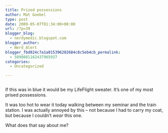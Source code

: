 ```yaml
---
title: Prized possessions
author: Mat Goebel
type: post
date: 2009-05-07T01:34:00+00:00
url: /?p=39
blogger_blog:
  - nerdymedic.blogspot.com
blogger_author:
  - Nerd_Alert
blogger_fbd824c7a1a015396202684c8c5eb4cb_permalink:
  - 5098081162437965937
categories:
  - Uncategorized

---
```

[<img class="aligncenter" src="http://wp.docker.localhost:8000/wp-content/uploads/2011/06/lfhp.jpg?w=150" alt="" border="0" />][1]

If this was in blue it would be my LifeFlight sweater. It&#8217;s one of my most prised possessions.

It was too hot to wear it today walking between my seminar and the train station. I was actually annoyed by this &#8211; not because I had to carry my coat, but because I couldn&#8217;t <span style="font-style:italic;">wear</span> this one.

What does that say about me?

<div class="blogger-post-footer">
  <img alt="" width="1" height="1" />
</div>

 [1]: http://wp.docker.localhost:8000/wp-content/uploads/2011/06/lfhp.jpg